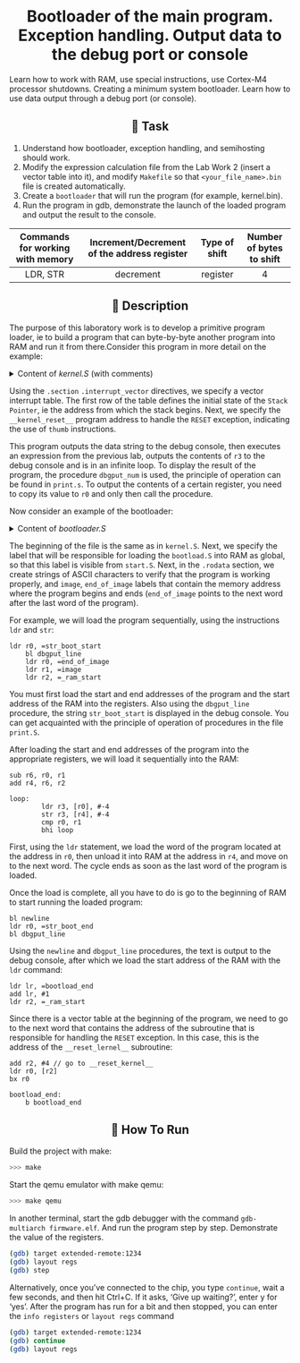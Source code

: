 <h1 align="center"> Bootloader of the main program. Exception handling. Output data to the debug port or console</h1>

Learn how to work with RAM, use special instructions, use Cortex-M4 processor shutdowns. Creating a minimum system bootloader. Learn how to use data output through a debug port (or console).


<h2 align="center">📝 Task</h2>

1. Understand how bootloader, exception handling, and semihosting should work.
2. Modify the expression calculation file from the Lab Work 2 (insert a vector table into it), and modify `Makefile` so that `<your_file_name>.bin` file is created automatically.
3. Create a `bootloader` that will run the program (for example, kernel.bin).
4. Run the program in gdb, demonstrate the launch of the loaded program and output the result to the console.

| Commands for working with memory | Increment/Decrement of the address register | Type of shift | Number of bytes to shift |
|:--------------------------------:|:-------------------------------------------:|:-------------:|:------------------------:|
|             LDR, STR             |                  decrement                  |    register   |             4            |


<h2 align="center">📙 Description</h2>

The purpose of this laboratory work is to develop a primitive program loader, ie to build a program that can byte-by-byte another program into RAM and run it from there.Consider this program in more detail on the example:

<details>
<summary>Content of <cite>kernel.S</cite> (with comments)</summary><p align="left">

```assembly
.syntax unified
.cpu cortex-m4
.thumb

#define A #5
#define B #7
#define C #3

// Global memory locations.
.global vtable_kernel
.global __kernel_reset__

.type vtable_kernel, %object
.type __kernel_reset__, %function

.section .interrupt_vector

vtable_kernel:
	.word __stack_start 
	.word __kernel_reset__+1
	.size vtable_kernel, .-vtable_kernel

.section .rodata
	data: .asciz "kernel started!\n"
	final: .asciz "Value in register #3: "

.section .text
__kernel_reset__:
	ldr r0, =data
	bl dbgput_line
    
// ((a & b) >> 1) + c!
	mov r0, A
	and r0, B        // A & B
	lsr r1, r0, #1   // (A & B) >> 1
	mov r0, #1
	mov r2, C
	bl factorial
	add r3, r0, r1   // ((A & B) >> 1) + C!
        
	ldr r0, =final
	bl dbgput
	mov r0, r3
	bl dbgput_num
    
end:
	b end

factorial:
	push { lr }
	.fact_calc:
		mul r0, r2
		subs r2, #1
		bne .fact_calc
	pop { pc }
```
</details>

Using the `.section` `.interrupt_vector` directives, we specify a vector interrupt table. The first row of the table defines the initial state of the `Stack Pointer`, ie the address from which the stack begins. Next, we specify the `__kernel_reset__` program address to handle the `RESET` exception, indicating the use of `thumb` instructions.

This program outputs the data string to the debug console, then executes an expression from the previous lab, outputs the contents of `r3` to the debug console and is in an infinite loop. To display the result of the program, the procedure `dbgput_num` is used, the principle of operation can be found in `print.s`. To output the contents of a certain register, you need to copy its value to `r0` and only then call the procedure.

Now consider an example of the bootloader:

<details>
  <summary>Content of <cite>bootloader.S</cite></summary><p align="left">
  
```assembly
.syntax unified
.cpu cortex-m4
//.fpu softvfp
.thumb

.global bootload

.section .rodata
	image: .incbin "kernel.bin"
	end_of_image:
	str_boot_start: .asciz "bootloader started"
	str_boot_end: .asciz "bootloader end"
	str_boot_indicate: .asciz "#"


.section .text

bootload:
	ldr r0, =str_boot_start
	bl dbgput_line
	ldr r0, =end_of_image
	ldr r1, =image
	ldr r2, =_ram_start

	sub r6, r0, r1
	add r4, r6, r2

loop:
        ldr r3, [r0], #-4
        str r3, [r4], #-4
        cmp r0, r1
        bhi loop

bl newline
ldr r0, =str_boot_end
bl dbgput_line

ldr lr, =bootload_end
add lr, #1
ldr r2, =_ram_start

add r2, #4 // go to __reset_kernel__
ldr r0, [r2]
bx r0


bootload_end:
	b bootload_end
```
</details>

The beginning of the file is the same as in `kernel.S`. Next, we specify the label that will be responsible for loading the `bootload.S` into RAM as global, so that this label is visible from `start.S`. Next, in the `.rodata` section, we create strings of ASCII characters to verify that the program is working properly, and `image`, `end_of_image` labels that contain the memory address where the program begins and ends (`end_of_image` points to the next word after the last word of the program).

For example, we will load the program sequentially, using the instructions `ldr` and `str`:

```assembly
ldr r0, =str_boot_start
	bl dbgput_line
	ldr r0, =end_of_image
	ldr r1, =image
	ldr r2, =_ram_start
```

You must first load the start and end addresses of the program and the start address of the RAM into the registers. Also using the `dbgput_line` procedure, the string `str_boot_start` is displayed in the debug console. You can get acquainted with the principle of operation of procedures in the file `print.S`.

After loading the start and end addresses of the program into the appropriate registers, we will load it sequentially into the RAM:

```assembly
sub r6, r0, r1
add r4, r6, r2

loop:
        ldr r3, [r0], #-4
        str r3, [r4], #-4
        cmp r0, r1
        bhi loop
```

First, using the `ldr` statement, we load the word of the program located at the address in `r0`, then unload it into RAM at the address in `r4`, and move on to the next word. The cycle ends as soon as the last word of the program is loaded.


Once the load is complete, all you have to do is go to the beginning of RAM to start running the loaded program:

```assembly
bl newline
ldr r0, =str_boot_end
bl dbgput_line
```

Using the `newline` and `dbgput_line` procedures, the text is output to the debug console, after which we load the start address of the RAM with the `ldr` command:

```assembly
ldr lr, =bootload_end
add lr, #1
ldr r2, =_ram_start
```

Since there is a vector table at the beginning of the program, we need to go to the next word that contains the address of the subroutine that is responsible for handling the `RESET` exception. In this case, this is the address of the `__reset_lernel__` subroutine:

```assembly
add r2, #4 // go to __reset_kernel__
ldr r0, [r2]
bx r0

bootload_end:
	b bootload_end
```


<h2 align="center">🚀 How To Run</h2>

Build the project with make:

```sh
>>> make
```

Start the qemu emulator with make qemu:

```sh
>>> make qemu
```

In another terminal, start the gdb debugger with the command `gdb-multiarch firmware.elf`. And run the program step by step. Demonstrate the value of the registers.

```sh
(gdb) target extended-remote:1234
(gdb) layout regs
(gdb) step
```

Alternatively, once you’ve connected to the chip, you type `continue`, wait a few seconds, and then hit Ctrl+C. If it asks, ‘Give up waiting?’, enter y for ‘yes’. After the program has run for a bit and then stopped, you can enter the `info registers` or `layout regs` command

```sh
(gdb) target extended-remote:1234
(gdb) continue
(gdb) layout regs
```
